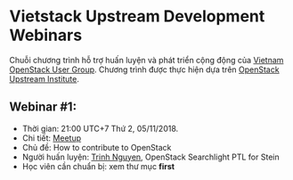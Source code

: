 # Vietstack Upstream Development Webinars
Chuỗi chương trình hỗ trợ huấn luyện và phát triển cộng động của [Vietnam OpenStack User Group](https://www.facebook.com/groups/vietstack/).
Chương trình được thực hiện dựa trên [OpenStack Upstream Institute](https://docs.openstack.org/upstream-training/).

## Webinar #1:
  * Thời gian: 21:00 UTC+7 Thứ 2, 05/11/2018.
  * Chi tiết: [Meetup](https://www.meetup.com/VietOpenStack/events/hpcglqyxpbhb)
  * Chủ đề: How to contribute to OpenStack
  * Người huấn luyện: [Trinh Nguyen](https://www.dangtrinh.com/), OpenStack Searchlight PTL for Stein
  * Học viên cần chuẩn bị: xem thư mục **first**

